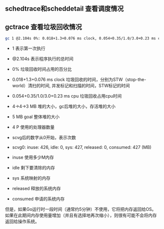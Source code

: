 ## schedtrace和scheddetail 查看调度情况

## gctrace 查看垃圾回收情况
```bash
gc 1 @2.104s 0%: 0.018+1.3+0.076 ms clock, 0.054+0.35/1.0/3.0+0.23 ms cpu, 4->4->3 MB, 5 MB goal, 4 P。
```
- 1 表示第一次执行
- @2.104s 表示程序执行的总时间
- 0% 垃圾回收时间占用的百分比
- 0.018+1.3+0.076 ms clock 垃圾回收的时间，分别为STW（stop-the-world）清扫的时间, 并发标记和扫描的时间，STW标记的时间
- 0.054+0.35/1.0/3.0+0.23 ms cpu 垃圾回收占用cpu时间
- 4->4->3 MB 堆的大小，gc后堆的大小，存活堆的大小
- 5 MB goal 整体堆的大小
- 4 P 使用的处理器数量

- scvg后的数字从0开始，表示次数
- scvg0: inuse: 426, idle: 0, sys: 427, released: 0, consumed: 427 (MB)
- inuse 使用多少M内存
- idle 剩下要清除的内存
- sys 系统映射的内存
- released 释放的系统内存
- consumed 申请的系统内存

但是，如果Go运行时一段时间（通常约5分钟）不使用，它将把内存返回给OS。
如果在此期间内存使用量增加（并且有选择地再次缩小），则很有可能不会将内存返回给操作系统。